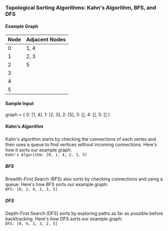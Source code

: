### Topological Sorting Algorithms: Kahn's Algorithm, BFS, and DFS

#### Example Graph
| Node | Adjacent Nodes |
|------|----------------|
| 0    | 1, 4           |
| 1    | 2, 3           |
| 2    | 5              |
| 3    |                |
| 4    |                |
| 5    |                |

#### Sample Input

graph = {
    0: [1, 4],
    1: [2, 3],
    2: [5],
    3: [],
    4: [],
    5: []
}

##### Kahn's Algorithm
Kahn's algorithm starts by checking the connections of each vertex and then uses a queue to find vertices without incoming connections. Here's how it sorts our example graph:    
`Kahn's Algorithm: [0, 1, 4, 2, 3, 5]`    

##### BFS
Breadth-First Search (BFS) also sorts by checking connections and using a queue. Here's how BFS sorts our example graph:    
`BFS: [0, 1, 4, 2, 3, 5]`    

##### DFS
Depth-First Search (DFS) sorts by exploring paths as far as possible before backtracking. Here's how DFS sorts our example graph:     
`DFS: [0, 4, 1, 3, 2, 5]`     

